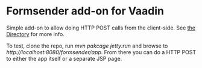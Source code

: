 # Formsender add-on for Vaadin

Simple add-on to allow doing HTTP POST calls from the client-side. See [the Directory](http://vaadin.com/addon/formsender) for more info.

To test, clone the repo, run *mvn pakcage jetty:run* and browse to *http://localhost:8080/formsender/app*. From there you can do a HTTP POST to either the app itself or a separate JSP page.